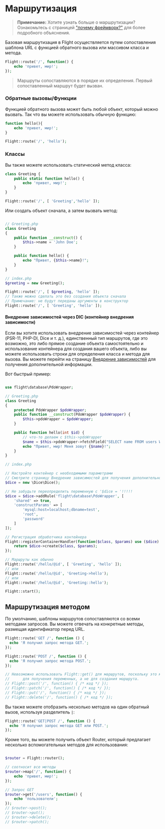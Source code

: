 # Маршрутизация

> **Примечание:** Хотите узнать больше о маршрутизации? Ознакомьтесь с страницей ["почему фреймворк?"](/learn/why-frameworks) для более подробного объяснения.

Базовая маршрутизация в Flight осуществляется путем сопоставления шаблона URL с функцией обратного вызова или массивом класса и метода.

```php
Flight::route('/', function() {
    echo 'привет, мир!';
});
```

> Маршруты сопоставляются в порядке их определения. Первый сопоставленный маршрут будет вызван.

### Обратные вызовы/Функции
Функцией обратного вызова может быть любой объект, который можно вызвать. Так что вы можете использовать обычную функцию:

```php
function hello(){
    echo 'привет, мир!';
}

Flight::route('/', 'hello');
```

### Классы
Вы также можете использовать статический метод класса:

```php
class Greeting {
    public static function hello() {
        echo 'привет, мир!';
    }
}

Flight::route('/', [ 'Greeting','hello' ]);
```

Или создать объект сначала, а затем вызвать метод:

```php

// Greeting.php
class Greeting
{
    public function __construct() {
        $this->name = 'John Doe';
    }

    public function hello() {
        echo "Привет, {$this->name}!";
    }
}

// index.php
$greeting = new Greeting();

Flight::route('/', [ $greeting, 'hello' ]);
// Также можно сделать это без создания объекта сначала
// Примечание: не будут переданы аргументы в конструктор
Flight::route('/', [ 'Greeting', 'hello' ]);
```

#### Внедрение зависимостей через DIC (контейнер внедрения зависимости)
Если вы хотите использовать внедрение зависимостей через контейнер (PSR-11, PHP-DI, Dice и т. д.), единственный тип маршрутов, где это возможно, это либо прямое создание объекта самостоятельно и использование контейнера для создания вашего объекта, либо вы можете использовать строки для определения класса и метода для вызова. Вы можете перейти на страницу [Внедрение зависимостей](/learn/extending) для получения дополнительной информации.

Вот быстрый пример:

```php

use flight\database\PdoWrapper;

// Greeting.php
class Greeting
{
	protected PdoWrapper $pdoWrapper;
	public function __construct(PdoWrapper $pdoWrapper) {
		$this->pdoWrapper = $pdoWrapper;
	}

	public function hello(int $id) {
		// что-то делаем с $this->pdoWrapper
		$name = $this->pdoWrapper->fetchField("SELECT name FROM users WHERE id = ?", [ $id ]);
		echo "Привет, мир! Меня зовут {$name}!";
	}
}

// index.php

// Настройте контейнер с необходимыми параметрами
// Смотрите страницу Внедрение зависимостей для получения дополнительной информации о PSR-11
$dice = new \Dice\Dice();

// Не забудьте переопределить переменную с '$dice = '!!!!!
$dice = $dice->addRule('flight\database\PdoWrapper', [
	'shared' => true,
	'constructParams' => [ 
		'mysql:host=localhost;dbname=test', 
		'root',
		'password'
	]
]);

// Регистрация обработчика контейнера
Flight::registerContainerHandler(function($class, $params) use ($dice) {
	return $dice->create($class, $params);
});

// Маршруты как обычно
Flight::route('/hello/@id', [ 'Greeting', 'hello' ]);
// или
Flight::route('/hello/@id', 'Greeting->hello');
// или
Flight::route('/hello/@id', 'Greeting::hello');

Flight::start();
```

## Маршрутизация методом

По умолчанию, шаблоны маршрутов сопоставляются со всеми методами запросов. Вы можете отвечать на конкретные методы, размещая идентификатор перед URL.

```php
Flight::route('GET /', function () {
  echo 'Я получил запрос метода GET.';
});

Flight::route('POST /', function () {
  echo 'Я получил запрос метода POST.';
});

// Невозможно использовать Flight::get() для маршрутов, поскольку это метод
//      для получения переменных, а не для создания маршрута.
// Flight::post('/', function() { /* код */ });
// Flight::patch('/', function() { /* код */ });
// Flight::put('/', function() { /* код */ });
// Flight::delete('/', function() { /* код */ });
```

Вы также можете отобразить несколько методов на один обратный вызов, используя разделитель `|`:

```php
Flight::route('GET|POST /', function () {
  echo 'Я получил запрос метода GET или POST.';
});
```

Кроме того, вы можете получить объект Router, который предлагает несколько вспомогательных методов для использования:

```php

$router = Flight::router();

// соотносит все методы
$router->map('/', function() {
	echo 'привет, мир!';
});

// Запрос GET
$router->get('/users', function() {
	echo 'пользователи';
});
// $router->post();
// $router->put();
// $router->delete();
// $router->patch();
```